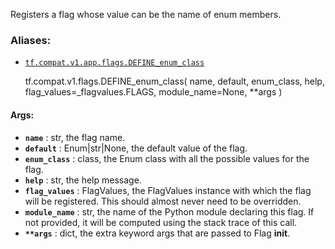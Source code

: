 Registers a flag whose value can be the name of enum members.

### Aliases:

  * [`tf.compat.v1.app.flags.DEFINE_enum_class`](/api_docs/python/tf/compat/v1/flags/DEFINE_enum_class)

    
    
    tf.compat.v1.flags.DEFINE_enum_class(
        name,
        default,
        enum_class,
        help,
        flag_values=_flagvalues.FLAGS,
        module_name=None,
        **args
    )
    

#### Args:

  * **`name`** : str, the flag name.
  * **`default`** : Enum|str|None, the default value of the flag.
  * **`enum_class`** : class, the Enum class with all the possible values for the flag.
  * **`help`** : str, the help message.
  * **`flag_values`** : FlagValues, the FlagValues instance with which the flag will be registered. This should almost never need to be overridden.
  * **`module_name`** : str, the name of the Python module declaring this flag. If not provided, it will be computed using the stack trace of this call.
  * **`**args`** : dict, the extra keyword args that are passed to Flag **init**.


